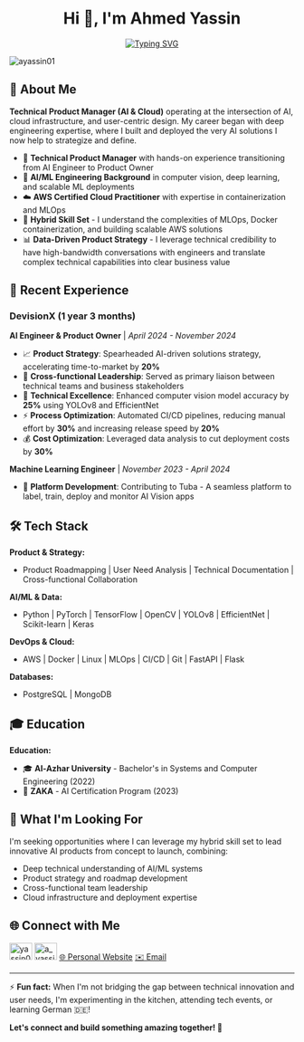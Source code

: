 <h1 align="center">Hi 👋, I'm Ahmed Yassin</h1>
<p align="center">
  <a href="https://git.io/typing-svg">
    <img src="https://readme-typing-svg.demolab.com/?lines=Technical+Product+Manager;AI+%26+Cloud+Specialist;Bridging+Technical+Innovation+with+User+Needs;Let's+connect!&font=VT323&size=24&color=36BCF7&center=true&width=700" alt="Typing SVG" />
  </a>
</p>
<p align="left">
  <img src="https://komarev.com/ghpvc/?username=ayassin01&label=Profile%20views&color=0e75b6&style=flat" alt="ayassin01" />
</p>


## 🚀 About Me

**Technical Product Manager (AI & Cloud)** operating at the intersection of AI, cloud infrastructure, and user-centric design. My career began with deep engineering expertise, where I built and deployed the very AI solutions I now help to strategize and define.

- 🎯 **Technical Product Manager** with hands-on experience transitioning from AI Engineer to Product Owner
- 🤖 **AI/ML Engineering Background** in computer vision, deep learning, and scalable ML deployments  
- ☁️ **AWS Certified Cloud Practitioner** with expertise in containerization and MLOps
- 🔄 **Hybrid Skill Set** - I understand the complexities of MLOps, Docker containerization, and building scalable AWS solutions
- 📊 **Data-Driven Product Strategy** - I leverage technical credibility to have high-bandwidth conversations with engineers and translate complex technical capabilities into clear business value

## 💼 Recent Experience

### DevisionX (1 year 3 months)
**AI Engineer & Product Owner** | *April 2024 - November 2024*
- 📈 **Product Strategy**: Spearheaded AI-driven solutions strategy, accelerating time-to-market by **20%**
- 🎯 **Cross-functional Leadership**: Served as primary liaison between technical teams and business stakeholders
- 🔧 **Technical Excellence**: Enhanced computer vision model accuracy by **25%** using YOLOv8 and EfficientNet
- ⚡ **Process Optimization**: Automated CI/CD pipelines, reducing manual effort by **30%** and increasing release speed by **20%**
- 💰 **Cost Optimization**: Leveraged data analysis to cut deployment costs by **30%**

**Machine Learning Engineer** | *November 2023 - April 2024*
- 🔨 **Platform Development**: Contributing to Tuba - A seamless platform to label, train, deploy and monitor AI Vision apps

## 🛠️ Tech Stack

**Product & Strategy:**
- Product Roadmapping | User Need Analysis | Technical Documentation | Cross-functional Collaboration

**AI/ML & Data:**
- Python | PyTorch | TensorFlow | OpenCV | YOLOv8 | EfficientNet | Scikit-learn | Keras

**DevOps & Cloud:**
- AWS | Docker | Linux | MLOps | CI/CD | Git | FastAPI | Flask

**Databases:**
- PostgreSQL | MongoDB

## 🎓 Education 

**Education:**
- 🎓 **Al-Azhar University** - Bachelor's in Systems and Computer Engineering (2022)
- 🤖 **ZAKA** - AI Certification Program (2023)


## 🎯 What I'm Looking For

I'm seeking opportunities where I can leverage my hybrid skill set to lead innovative AI products from concept to launch, combining:
- Deep technical understanding of AI/ML systems
- Product strategy and roadmap development
- Cross-functional team leadership
- Cloud infrastructure and deployment expertise

## 🌐 Connect with Me

<p align="left">
  <a href="https://linkedin.com/in/yassin01" target="blank"><img src="https://raw.githubusercontent.com/rahuldkjain/github-profile-readme-generator/master/src/images/icons/Social/linked-in-alt.svg" alt="yassin01" height="30" width="40" /></a>
  <a href="https://twitter.com/a_yassin01" target="blank"><img src="https://cdn.jsdelivr.net/npm/simple-icons@v9/icons/x.svg" alt="a_yassin01" height="30" width="40" /></a>
  <a href="https://yassin01.com" target="blank">🌐 Personal Website</a>
  <a href="mailto:ah.yassin01@gmail.com">✉️ Email</a>
</p>

---

⚡ **Fun fact:** When I'm not bridging the gap between technical innovation and user needs, I'm experimenting in the kitchen, attending tech events, or learning German 🇩🇪!

**Let's connect and build something amazing together! 🚀**
